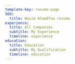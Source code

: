 ```yaml
---
template-key: resume-page
SEO:
  title: Wasim Almadfaa resume
experience:
  title: All Companies
  subtitle: My Experience
  timeline: experience
education:
  title: Education
  subtitle: My Qualification
  timeline: education
---
```

